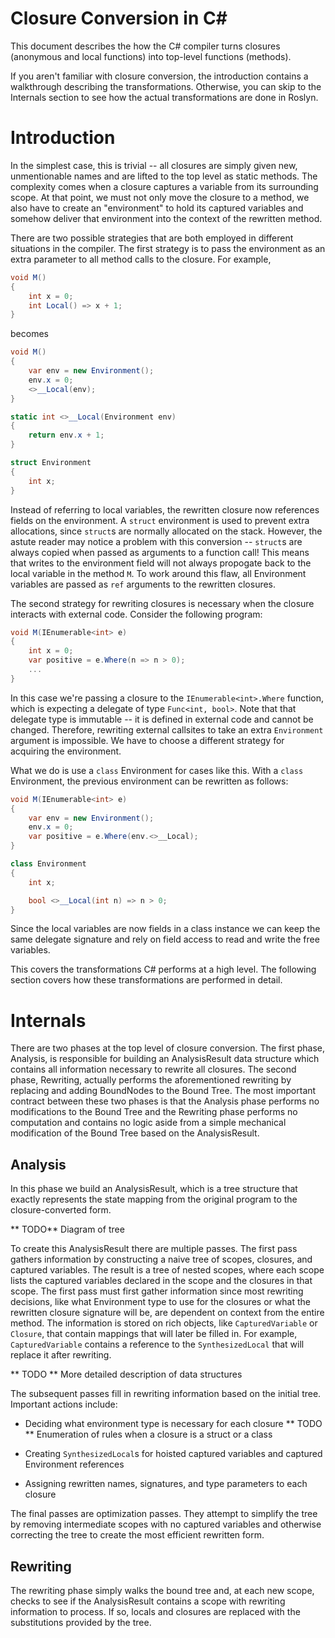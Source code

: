 Closure Conversion in C#
========================

This document describes the how the C# compiler turns closures (anonymous and local functions) into top-level functions (methods).

If you aren't familiar with closure conversion, the introduction contains a walkthrough describing the transformations. Otherwise, you can skip to the Internals section to see how the actual transformations are done in Roslyn.

# Introduction

In the simplest case, this is trivial -- all closures are simply given new, unmentionable names and are lifted to the top level as static methods. The complexity comes when a closure captures a variable from its surrounding scope. At that point, we must not only move the closure to a method, we also have to create an "environment" to hold its captured variables and somehow deliver that environment into the context of the rewritten method.

There are two possible strategies that are both employed in different situations in the compiler. The first strategy is to pass the environment as an extra parameter to all method calls to the closure. For example,

```csharp
void M()
{
    int x = 0;
    int Local() => x + 1;
}
```

becomes

```csharp
void M()
{
    var env = new Environment();
    env.x = 0;
    <>__Local(env);
}

static int <>__Local(Environment env)
{
    return env.x + 1;
}

struct Environment
{
    int x;
}
```

Instead of referring to local variables, the rewritten closure now references fields on the environment. A `struct` environment is used to prevent extra allocations, since `struct`s are normally allocated on the stack. However, the astute reader may notice a problem with this conversion -- `struct`s are always copied when passed as arguments to a function call! This means that writes to the environment field will not always propogate back to the local variable in the method `M`. To work around this flaw, all Environment variables are passed as `ref` arguments to the rewritten closures.

The second strategy for rewriting closures is necessary when the closure interacts with external code. Consider the following program:

```csharp
void M(IEnumerable<int> e)
{
    int x = 0;
    var positive = e.Where(n => n > 0);
    ...
}
```

In this case we're passing a closure to the `IEnumerable<int>.Where` function, which is expecting a delegate of type `Func<int, bool>`. Note that that delegate type is immutable -- it is defined in external code and cannot be changed. Therefore, rewriting external callsites to take an extra `Environment` argument is impossible. We have to choose a different strategy for acquiring the environment.

What we do is use a `class` Environment for cases like this. With a `class` Environment, the previous environment can be rewritten as follows:

```csharp
void M(IEnumerable<int> e)
{
    var env = new Environment();
    env.x = 0;
    var positive = e.Where(env.<>__Local);
}

class Environment
{
    int x;

    bool <>__Local(int n) => n > 0;
}
```

Since the local variables are now fields in a class instance we can keep the same delegate signature and rely on field access to read and write the free variables.

This covers the transformations C# performs at a high level. The following section covers how these transformations are performed in detail.

# Internals

There are two phases at the top level of closure conversion. The first phase, Analysis, is responsible for building an AnalysisResult data structure which contains all information necessary to rewrite all closures. The second phase, Rewriting, actually performs the aforementioned rewriting by replacing and adding BoundNodes to the Bound Tree. The most important contract between these two phases is that the Analysis phase performs no modifications to the Bound Tree and the Rewriting phase performs no computation and contains no logic aside from a simple mechanical modification of the Bound Tree based on the AnalysisResult.

## Analysis

In this phase we build an AnalysisResult, which is a tree structure that exactly represents the state mapping from the original program to the closure-converted form.

** TODO** Diagram of tree

To create this AnalysisResult there are multiple passes. The first pass gathers information by constructing a naive tree of scopes, closures, and captured variables. The result is a tree of nested scopes, where each scope lists the captured variables declared in the scope and the closures in that scope. The first pass must first gather information since most rewriting decisions, like what Environment type to use for the closures or what the rewritten closure signature will be, are dependent on context from the entire method. The information is stored on rich objects, like `CapturedVariable` or `Closure`, that contain mappings that will later be filled in. For example, `CapturedVariable` contains a reference to the `SynthesizedLocal` that will replace it after rewriting.

** TODO ** More detailed description of data structures


The subsequent passes fill in rewriting information based on the initial tree. Important actions include:

* Deciding what environment type is necessary for each closure
    ** TODO ** Enumeration of rules when a closure is a struct or a class

* Creating `SynthesizedLocal`s for hoisted captured variables and captured Environment references
* Assigning rewritten names, signatures, and type parameters to each closure

The final passes are optimization passes. They attempt to simplify the tree by removing intermediate scopes with no captured variables and otherwise correcting the tree to create the most efficient rewritten form.

## Rewriting

The rewriting phase simply walks the bound tree and, at each new scope, checks to see if the AnalysisResult contains a scope with rewriting information to process. If so, locals and closures are replaced with the substitutions provided by the tree.